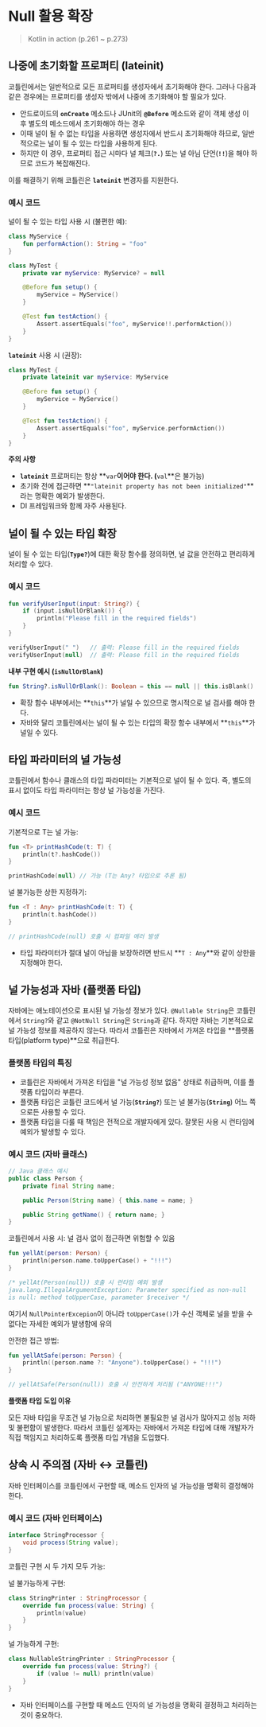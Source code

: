 # Null 활용 확장

> Kotlin in action (p.261 ~ p.273)

## **나중에 초기화할 프로퍼티 (lateinit)**

코틀린에서는 일반적으로 모든 프로퍼티를 생성자에서 초기화해야 한다. 그러나 다음과 같은 경우에는 프로퍼티를 생성자 밖에서 나중에 초기화해야 할 필요가 있다.

- 안드로이드의 **`onCreate`** 메소드나 JUnit의 **`@Before`** 메소드와 같이 객체 생성 이후 별도의 메소드에서 초기화해야 하는 경우
- 이때 널이 될 수 없는 타입을 사용하면 생성자에서 반드시 초기화해야 하므로, 일반적으로는 널이 될 수 있는 타입을 사용하게 된다.
- 하지만 이 경우, 프로퍼티 접근 시마다 널 체크(**`?.`**) 또는 널 아님 단언(**`!!`**)을 해야 하므로 코드가 복잡해진다.

이를 해결하기 위해 코틀린은 **`lateinit`** 변경자를 지원한다.

### **예시 코드**

널이 될 수 있는 타입 사용 시 (불편한 예):

```kotlin
class MyService {
    fun performAction(): String = "foo"
}

class MyTest {
    private var myService: MyService? = null

    @Before fun setup() {
        myService = MyService()
    }

    @Test fun testAction() {
        Assert.assertEquals("foo", myService!!.performAction())
    }
}
```

**`lateinit`** 사용 시 (권장):

```kotlin
class MyTest {
    private lateinit var myService: MyService

    @Before fun setup() {
        myService = MyService()
    }

    @Test fun testAction() {
        Assert.assertEquals("foo", myService.performAction())
    }
}
```

**주의 사항**

- **`lateinit`** 프로퍼티는 항상 **`var`**이어야 한다. (**`val`**은 불가능)
- 초기화 전에 접근하면 **`"lateinit property has not been initialized"`**라는 명확한 예외가 발생한다.
- DI 프레임워크와 함께 자주 사용된다.

## **널이 될 수 있는 타입 확장**

널이 될 수 있는 타입(**`Type?`**)에 대한 확장 함수를 정의하면, 널 값을 안전하고 편리하게 처리할 수 있다.

### **예시 코드**

```kotlin
fun verifyUserInput(input: String?) {
    if (input.isNullOrBlank()) {
        println("Please fill in the required fields")
    }
}

verifyUserInput(" ")   // 출력: Please fill in the required fields
verifyUserInput(null)  // 출력: Please fill in the required fields
```

**내부 구현 예시 (`isNullOrBlank`)**

```kotlin
fun String?.isNullOrBlank(): Boolean = this == null || this.isBlank()
```

- 확장 함수 내부에서는 **`this`**가 널일 수 있으므로 명시적으로 널 검사를 해야 한다.
- 자바와 달리 코틀린에서는 널이 될 수 있는 타입의 확장 함수 내부에서 **`this`**가 널일 수 있다.

## **타입 파라미터의 널 가능성**

코틀린에서 함수나 클래스의 타입 파라미터는 기본적으로 널이 될 수 있다. 즉, 별도의 표시 없이도 타입 파라미터는 항상 널 가능성을 가진다.

### **예시 코드**

기본적으로 T는 널 가능:

```kotlin
fun <T> printHashCode(t: T) {
    println(t?.hashCode())
}

printHashCode(null) // 가능 (T는 Any? 타입으로 추론 됨)
```

널 불가능한 상한 지정하기:

```kotlin
fun <T : Any> printHashCode(t: T) {
    println(t.hashCode())
}

// printHashCode(null) 호출 시 컴파일 에러 발생
```

- 타입 파라미터가 절대 널이 아님을 보장하려면 반드시 **`T : Any`**와 같이 상한을 지정해야 한다.

## **널 가능성과 자바 (플랫폼 타입)**

자바에는 애노테이션으로 표시된 널 가능성 정보가 있다. `@Nullable String`은 코틀린에서 `String?`와 같고 `@NotNull String`은 `String`과 같다. 하지만 자바는 기본적으로 널 가능성 정보를 제공하지 않는다. 따라서 코틀린은 자바에서 가져온 타입을 **플랫폼 타입(platform type)**으로 취급한다.

### **플랫폼 타입의 특징**

- 코틀린은 자바에서 가져온 타입을 "널 가능성 정보 없음" 상태로 취급하며, 이를 플랫폼 타입이라 부른다.
- 플랫폼 타입은 코틀린 코드에서 널 가능(**`String?`**) 또는 널 불가능(**`String`**) 어느 쪽으로든 사용할 수 있다.
- 플랫폼 타입을 다룰 때 책임은 전적으로 개발자에게 있다. 잘못된 사용 시 런타임에 예외가 발생할 수 있다.

### **예시 코드 (자바 클래스)**

```java
// Java 클래스 예시
public class Person {
    private final String name;

    public Person(String name) { this.name = name; }

    public String getName() { return name; }
}
```

코틀린에서 사용 시: 널 검사 없이 접근하면 위험할 수 있음

```kotlin
fun yellAt(person: Person) {
    println(person.name.toUpperCase() + "!!!")
}

/* yellAt(Person(null)) 호출 시 런타임 예외 발생
java.lang.IllegalArgumentException: Parameter specified as non-null
is null: method toUpperCase, parameter $receiver */ 
```

여기서 `NullPointerExcepion`이 아니라 `toUpperCase()`가 수신 객체로 널을 받을 수 없다는 자세한 예외가 발생함에 유의

안전한 접근 방법:

```kotlin
fun yellAtSafe(person: Person) {
    println((person.name ?: "Anyone").toUpperCase() + "!!!")
}

// yellAtSafe(Person(null)) 호출 시 안전하게 처리됨 ("ANYONE!!!")
```

**플랫폼 타입 도입 이유**

모든 자바 타입을 무조건 널 가능으로 처리하면 불필요한 널 검사가 많아지고 성능 저하 및 불편함이 발생한다. 따라서 코틀린 설계자는 자바에서 가져온 타입에 대해 개발자가 직접 책임지고 처리하도록 플랫폼 타입 개념을 도입했다.

## **상속 시 주의점 (자바 ↔ 코틀린)**

자바 인터페이스를 코틀린에서 구현할 때, 메소드 인자의 널 가능성을 명확히 결정해야 한다.

### **예시 코드 (자바 인터페이스)**

```java
interface StringProcessor {
    void process(String value);
}
```

코틀린 구현 시 두 가지 모두 가능:

널 불가능하게 구현:

```kotlin
class StringPrinter : StringProcessor {
    override fun process(value: String) {
        println(value)
    }
}
```

널 가능하게 구현:

```kotlin
class NullableStringPrinter : StringProcessor {
    override fun process(value: String?) {
        if (value != null) println(value)
    }
}
```

- 자바 인터페이스를 구현할 때 메소드 인자의 널 가능성을 명확히 결정하고 처리하는 것이 중요하다.
